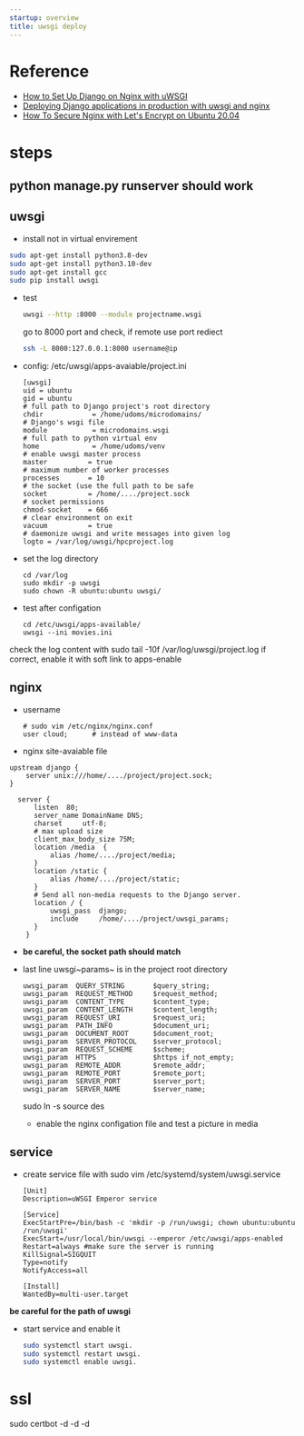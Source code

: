 ```yaml
---
startup: overview
title: uwsgi deploy
---
```


Reference
=========

-   [How to Set Up Django on Nginx with
    uWSGI](https://tonyteaches.tech/django-nginx-uwsgi-tutorial/)
-   [Deploying Django applications in production with uwsgi and
    nginx](https://medium.com/all-about-django/deploying-django-applications-in-production-with-uwsgi-and-nginx-78aac8c0f735)
-   [How To Secure Nginx with Let\'s Encrypt on Ubuntu
    20.04](https://www.digitalocean.com/community/tutorials/how-to-secure-nginx-with-let-s-encrypt-on-ubuntu-20-04)

steps
=====

python manage.py runserver should work
--------------------------------------

uwsgi
-----

-   install not in virtual envirement

``` {.bash org-language="sh"}
sudo apt-get install python3.8-dev
sudo apt-get install python3.10-dev
sudo apt-get install gcc
sudo pip install uwsgi
```

-   test

    ``` {.bash org-language="sh"}
    uwsgi --http :8000 --module projectname.wsgi
    ```

    go to 8000 port and check, if remote use port rediect

    ``` {.bash org-language="sh"}
    ssh -L 8000:127.0.0.1:8000 username@ip
    ```

-   config: /etc/uwsgi/apps-avaiable/project.ini

    ``` {.text}
    [uwsgi]
    uid = ubuntu
    gid = ubuntu
    # full path to Django project's root directory
    chdir            = /home/udoms/microdomains/
    # Django's wsgi file
    module           = microdomains.wsgi
    # full path to python virtual env
    home             = /home/udoms/venv
    # enable uwsgi master process
    master          = true
    # maximum number of worker processes
    processes       = 10
    # the socket (use the full path to be safe
    socket          = /home/..../project.sock
    # socket permissions
    chmod-socket    = 666
    # clear environment on exit
    vacuum          = true
    # daemonize uwsgi and write messages into given log
    logto = /var/log/uwsgi/hpcproject.log
    ```

-   set the log directory

    ``` {.text}
    cd /var/log
    sudo mkdir -p uwsgi
    sudo chown -R ubuntu:ubuntu uwsgi/
    ```

-   test after configation

    ``` {.text}
    cd /etc/uwsgi/apps-available/
    uwsgi --ini movies.ini              
    ```

check the log content with sudo tail -10f /var/log/uwsgi/project.log if
correct, enable it with soft link to apps-enable

nginx
-----

-   username

    ``` {.text}
    # sudo vim /etc/nginx/nginx.conf
    user cloud;      # instead of www-data

    ```

-   nginx site-avaiable file

``` {.tex}
upstream django {
    server unix:///home/..../project/project.sock;
}

  server {
      listen  80;
      server_name DomainName DNS;
      charset     utf-8;
      # max upload size
      client_max_body_size 75M;
      location /media  {
          alias /home/..../project/media;
      }
      location /static {
          alias /home/..../project/static;
      }
      # Send all non-media requests to the Django server.
      location / {
          uwsgi_pass  django;
          include     /home/..../project/uwsgi_params;
      }
    }
```

-   **be careful, the socket path should match**

-   last line uwsgi~params~ is in the project root directory

    ``` {.text}
    uwsgi_param  QUERY_STRING       $query_string;
    uwsgi_param  REQUEST_METHOD     $request_method;
    uwsgi_param  CONTENT_TYPE       $content_type;
    uwsgi_param  CONTENT_LENGTH     $content_length;
    uwsgi_param  REQUEST_URI        $request_uri;
    uwsgi_param  PATH_INFO          $document_uri;
    uwsgi_param  DOCUMENT_ROOT      $document_root;
    uwsgi_param  SERVER_PROTOCOL    $server_protocol;
    uwsgi_param  REQUEST_SCHEME     $scheme;
    uwsgi_param  HTTPS              $https if_not_empty;
    uwsgi_param  REMOTE_ADDR        $remote_addr;
    uwsgi_param  REMOTE_PORT        $remote_port;
    uwsgi_param  SERVER_PORT        $server_port;
    uwsgi_param  SERVER_NAME        $server_name;
    ```

    sudo ln -s source des

    -   enable the nginx configation file and test a picture in media

service
-------

-   create service file with sudo vim /etc/systemd/system/uwsgi.service

    ``` {.text}
    [Unit]
    Description=uWSGI Emperor service

    [Service]
    ExecStartPre=/bin/bash -c 'mkdir -p /run/uwsgi; chown ubuntu:ubuntu /run/uwsgi'
    ExecStart=/usr/local/bin/uwsgi --emperor /etc/uwsgi/apps-enabled
    Restart=always #make sure the server is running
    KillSignal=SIGQUIT
    Type=notify
    NotifyAccess=all

    [Install]
    WantedBy=multi-user.target
    ```

**be careful for the path of uwsgi**

-   start service and enable it

    ``` {.bash org-language="sh"}
    sudo systemctl start uwsgi.
    sudo systemctl restart uwsgi.
    sudo systemctl enable uwsgi.
    ```

ssl
===

sudo certbot -d -d -d
